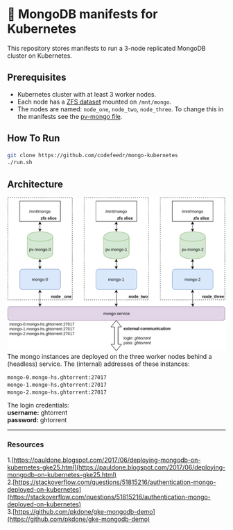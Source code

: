 # 🍃 MongoDB manifests for Kubernetes

This repository stores manifests to run a 3-node replicated MongoDB
cluster on Kubernetes.

## Prerequisites
- Kubernetes cluster with at least 3 worker nodes.
- Each node has a [ZFS
dataset](https://www.thegeekdiary.com/zfs-tutorials-creating-zfs-pools-and-file-systems/) mounted on `/mnt/mongo`.
- The nodes are named: `node_one`, `node_two`, `node_three`. To change
this in the manifests see the [pv-mongo
file](01-storage/01-pv-mongo.yaml).

## How To Run
```sh
git clone https://github.com/codefeedr/mongo-kubernetes
./run.sh
```

## Architecture
![](arch.png)
The mongo instances are deployed on the three worker nodes behind a
(headless) service. The (internal) addresses of these instances:

```bash
mongo-0.mongo-hs.ghtorrent:27017
mongo-1.mongo-hs.ghtorrent:27017
mongo-2.mongo-hs.ghtorrent:27017
```

The login credentials:  
**username:** ghtorrent  
**password:** ghtorrent

---
### Resources

1.[https://pauldone.blogspot.com/2017/06/deploying-mongodb-on-kubernetes-gke25.html](https://pauldone.blogspot.com/2017/06/deploying-mongodb-on-kubernetes-gke25.html)  
2.[https://stackoverflow.com/questions/51815216/authentication-mongo-deployed-on-kubernetes](https://stackoverflow.com/questions/51815216/authentication-mongo-deployed-on-kubernetes)  
3.[https://github.com/pkdone/gke-mongodb-demo](https://github.com/pkdone/gke-mongodb-demo)    
